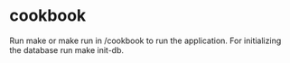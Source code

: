 # cookbook

Run make or make run in /cookbook to run the application.
For initializing the database run make init-db.
